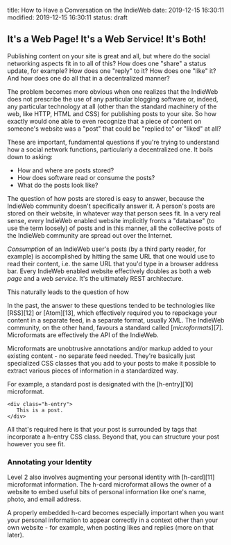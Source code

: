 title: How to Have a Conversation on the IndieWeb
date: 2019-12-15 16:30:11
modified: 2019-12-15 16:30:11
status: draft


## It's a Web Page!  It's a Web Service!  It's Both!

Publishing content on your site is great and all, but where do the social
networking aspects fit in to all of this?  How does one "share" a status
update, for example?  How does one "reply" to it?  How does one "like" it?
And how does one do all that in a decentralized manner?

The problem becomes more obvious when one realizes that the IndieWeb does
not prescribe the use of any particular blogging software or, indeed, any
particular technology at all (other than the standard machinery of the web,
like HTTP, HTML and CSS) for publishing posts to your site.  So how exactly
would one able to even recognize that a piece of content on someone's
website was a "post" that could be "replied to" or "liked" at all?

These are important, fundamental questions if you're trying to understand
how a social network functions, particularly a decentralized one.  It boils
down to asking:

* How and where are posts stored?
* How does software read or consume the posts?
* What do the posts look like?

The question of how posts are stored is easy to answer, because the IndieWeb
community doesn't specifically answer it.  A person's posts are stored on
their website, in whatever way that person sees fit.  In a very real sense,
every IndieWeb enabled website implicitly fronts a "database" (to use the
term loosely) of posts and in this manner, all the collective posts of the
IndieWeb community are spread out over the Internet.

*Consumption* of an IndieWeb user's posts (by a third party reader, for
example) is accomplished by hitting the same URL that one would use to read
their content, i.e. the same URL that you'd type in a browser address bar.
Every IndieWeb enabled website effectively doubles as both a web *page* and
a web *service*.  It's the ultimately REST architecture.

This naturally leads to the question of how 


In the past, the answer to these questions tended to be technologies like
[RSS][12] or [Atom][13], which effectively required you to repackage your
content in a separate feed, in a separate format, usually XML.  The IndieWeb
community, on the other hand, favours a standard called [*microformats*][7].
Microformats are effectively the API of the IndieWeb.

Microformats are unobtrusive annotations and/or markup added to your
existing content - no separate feed needed.  They're basically just
specialized CSS classes that you add to your posts to make it possible to
extract various pieces of information in a standardized way.

For example, a standard post is designated with the [h-entry][10]
microformat.

    <div class="h-entry">
       This is a post.
    </div>

All that's required here is that your post is surrounded by tags that
incorporate a h-entry CSS class.  Beyond that, you can structure your post
however you see fit.

### Annotating your Identity

Level 2 also involves augmenting your personal identity with [h-card][11]
microformat information.  The h-card microformat allows the owner of a
website to embed useful bits of personal information like one's name, photo,
and email address.

A properly embedded h-card becomes especially important when you want your
personal information to appear correctly in a context other than your own
website - for example, when posting likes and replies (more on that later).
